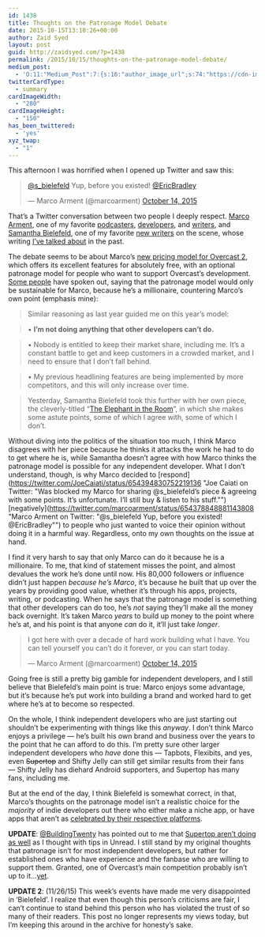 ```yaml
---
id: 1438
title: Thoughts on the Patronage Model Debate
date: 2015-10-15T13:10:26+00:00
author: Zaid Syed
layout: post
guid: http://zaidsyed.com/?p=1438
permalink: /2015/10/15/thoughts-on-the-patronage-model-debate/
medium_post:
  - 'O:11:"Medium_Post":7:{s:16:"author_image_url";s:74:"https://cdn-images-1.medium.com/fit/c/200/200/1*kVXjAjdh5t4QofpyX-pQTg.png";s:10:"author_url";s:28:"https://medium.com/@zaidsyed";s:10:"cross_link";s:3:"yes";s:2:"id";s:12:"4b76d494f021";s:7:"license";s:19:"all-rights-reserved";s:6:"status";s:8:"unlisted";s:3:"url";s:80:"https://medium.com/@zaidsyed/thoughts-on-the-patronage-model-debate-4b76d494f021";}'
twitterCardType:
  - summary
cardImageWidth:
  - "280"
cardImageHeight:
  - "150"
has_been_twittered:
  - 'yes'
xyz_twap:
  - "1"
---
```

This afternoon I was horrified when I opened up Twitter and saw this:

<blockquote class="twitter-tweet" lang="en">
  <p lang="en" dir="ltr">
    <a href="https://twitter.com/s_bielefeld">@s_bielefeld</a> Yup, before you existed! <a href="https://twitter.com/EricBradley">@EricBradley</a>
  </p>
  
  <p>
    — Marco Arment (@marcoarment) <a href="https://twitter.com/marcoarment/status/654378848881143808">October 14, 2015</a>
  </p>
</blockquote>


  
That’s a Twitter conversation between two people I deeply respect. [Marco Arment](http://twitter.com/marcoarment "Marco's site"), one of my favorite [podcasters](http://atp.fm "Marco's podcast"), [developers](http://overcast.fm "Marco's app"), and [writers](http://marco.org "Marco's site"), and [Samantha Bielefeld](http://twitter.com/s_bielefeld "Samantha Bielefeld"), one of my favorite [new writers](http://samanthabielefeld.com "Samantha's site") on the scene, whose writing [I’ve talked about](http://zaidsyed.com/2015/09/23/oh-this-site/ "I link to Samantha's site") in the past.

The debate seems to be about Marco’s [new pricing model for Overcast 2](http://www.marco.org/2015/10/13/pragmatic-pricing "Pragmatic App Pricing - Marco.org"), which offers its excellent features for absolutely free, with an optional patronage model for people who want to support Overcast’s development. [Some people](http://www.buildingtwenty.net/post/131082136955/overcast-pricing "Overcast Pricing - Building Twenty") have spoken out, saying that the patronage model would only be sustainable for Marco, because he’s a millionaire, countering Marco’s own point (emphasis mine):

> Similar reasoning as last year guided me on this year’s model:
    
> • **I’m not doing anything that other developers can’t do.**
    
> • Nobody is entitled to keep their market share, including me. It’s a constant battle to get and keep customers in a crowded market, and I need to ensure that I don’t fall behind.
    
> • My previous headlining features are being implemented by more competitors, and this will only increase over time.
    
> Yesterday, Samantha Bielefeld took this further with her own piece, the cleverly-titled “[The Elephant in the Room](http://samanthabielefeld.com/journal/the-elephant-in-the-room "The Elephant in the Room - Samantha Bielefeld")”, in which she makes some astute points, some of which I agree with, some of which I don’t. 

Without diving into the politics of the situation too much, I think Marco disagrees with her piece because he thinks it attacks the work he had to do to get where he is, while Samantha doesn’t agree with how Marco thinks the patronage model is possible for any independent developer. What I don’t understand, though, is why Marco decided to [respond](https://twitter.com/JoeCaiati/status/654394830752219136 "Joe Caiati on Twitter: "Was blocked my Marco for sharing @s_bielefeld’s piece & agreeing with some points. It’s unfortunate. I’ll still buy & listen to his stuff."") [negatively](https://twitter.com/marcoarment/status/654378848881143808 "Marco Arment on Twitter: "@s_bielefeld Yup, before you existed! @EricBradley"") to people who just wanted to voice their opinion without doing it in a harmful way. Regardless, onto my own thoughts on the issue at hand.

I find it very harsh to say that only Marco can do it because he is a millionaire. To me, that kind of statement misses the point, and almost devalues the work he’s done until now. His 80,000 followers or influence didn’t just happen _because he’s Marco_, it’s because he built that up over the years by providing good value, whether it’s through his apps, projects, writing, or podcasting. When he says that the patronage model is something that other developers can do too, he’s _not_ saying they’ll make all the money back overnight. It’s taken Marco _years_ to build up money to the point where he’s at, and his point is that anyone _can_ do it, it’ll just take _longer_.

<blockquote class="twitter-tweet" lang="en">
  <p>
    I got here with over a decade of hard work building what I have. You can tell yourself you can’t do it forever, or you can start today.
  </p>
  
  <p>
    — Marco Arment (@marcoarment) <a href="https://twitter.com/marcoarment/status/654375561696047104">October 14, 2015</a>
  </p>
</blockquote>



Going free is still a pretty big gamble for independent developers, and I still believe that Bielefeld’s main point is true: Marco enjoys some advantage, but it’s because he’s put work into building a brand and worked hard to get where he’s at to become so respected.

On the whole, I think independent developers who are just starting out shouldn’t be experimenting with things like this _anyway_. I don’t think Marco enjoys a privilege — he’s built his own brand and business over the years to the point that he can afford to do this. I’m pretty sure other larger independent developers who _have_ done this —&nbsp;Tapbots, Flexibits, and yes, even <del datetime="2015-10-15T13:43:51+00:00">Supertop</del> and Shifty Jelly can still get similar results from their fans —&nbsp;Shifty Jelly has diehard Android supporters, and Supertop has many fans, including me.

But at the end of the day, I think Bielefeld is somewhat correct, in that, Marco’s thoughts on the patronage model isn’t a realistic choice for the _majority_ of indie developers out there who either make a niche app, or have apps that aren’t as [celebrated by their respective platforms](https://twitter.com/pocketcasts/status/604072013829832704 "Pocket Casts: So excited to win a Material Design Award. Go team! ").

**UPDATE**: [@BuildingTwenty](https://twitter.com/BuildingTwenty) has pointed out to me that [Supertop aren&#8217;t doing as well](https://twitter.com/BuildingTwenty/status/654650593538015232) as I thought with tips in Unread. I still stand by my original thoughts that patronage isn&#8217;t for most independent developers, but rather for established ones who have experience and the fanbase who are willing to support them. Granted, one of Overcast&#8217;s main competition probably isn&#8217;t up to it&#8230;[yet](https://twitter.com/syedzq/status/654653372444708864).

**UPDATE 2**: (11/26/15) This week&#8217;s events have made me very disappointed in &#8216;Bielefeld&#8217;. I realize that even though this person&#8217;s criticisms are fair, I can&#8217;t continue to stand behind this person who has violated the trust of so many of their readers. This post no longer represents my views today, but I&#8217;m keeping this around in the archive for honesty&#8217;s sake.